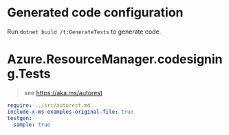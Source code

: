 # Generated code configuration

Run `dotnet build /t:GenerateTests` to generate code.

# Azure.ResourceManager.codesigning.Tests

> see https://aka.ms/autorest
``` yaml
require: ../src/autorest.md
include-x-ms-examples-original-file: true
testgen:
  sample: true
```